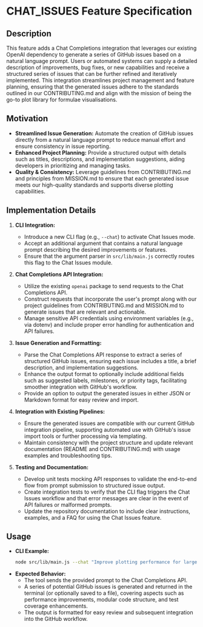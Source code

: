 # CHAT_ISSUES Feature Specification

## Description
This feature adds a Chat Completions integration that leverages our existing OpenAI dependency to generate a series of GitHub issues based on a natural language prompt. Users or automated systems can supply a detailed description of improvements, bug fixes, or new capabilities and receive a structured series of issues that can be further refined and iteratively implemented. This integration streamlines project management and feature planning, ensuring that the generated issues adhere to the standards outlined in our CONTRIBUTING.md and align with the mission of being the go-to plot library for formulae visualisations.

## Motivation
- **Streamlined Issue Generation:** Automate the creation of GitHub issues directly from a natural language prompt to reduce manual effort and ensure consistency in issue reporting.
- **Enhanced Project Planning:** Provide a structured output with details such as titles, descriptions, and implementation suggestions, aiding developers in prioritizing and managing tasks.
- **Quality & Consistency:** Leverage guidelines from CONTRIBUTING.md and principles from MISSION.md to ensure that each generated issue meets our high-quality standards and supports diverse plotting capabilities.

## Implementation Details
1. **CLI Integration:**
   - Introduce a new CLI flag (e.g., `--chat`) to activate Chat Issues mode.
   - Accept an additional argument that contains a natural language prompt describing the desired improvements or features.
   - Ensure that the argument parser in `src/lib/main.js` correctly routes this flag to the Chat Issues module.

2. **Chat Completions API Integration:**
   - Utilize the existing `openai` package to send requests to the Chat Completions API.
   - Construct requests that incorporate the user's prompt along with our project guidelines from CONTRIBUTING.md and MISSION.md to generate issues that are relevant and actionable.
   - Manage sensitive API credentials using environment variables (e.g., via dotenv) and include proper error handling for authentication and API failures.

3. **Issue Generation and Formatting:**
   - Parse the Chat Completions API response to extract a series of structured GitHub issues, ensuring each issue includes a title, a brief description, and implementation suggestions.
   - Enhance the output format to optionally include additional fields such as suggested labels, milestones, or priority tags, facilitating smoother integration with GitHub's workflow.
   - Provide an option to output the generated issues in either JSON or Markdown format for easy review and import.

4. **Integration with Existing Pipelines:**
   - Ensure the generated issues are compatible with our current GitHub integration pipeline, supporting automated use with GitHub's issue import tools or further processing via templating.
   - Maintain consistency with the project structure and update relevant documentation (README and CONTRIBUTING.md) with usage examples and troubleshooting tips.

5. **Testing and Documentation:**
   - Develop unit tests mocking API responses to validate the end-to-end flow from prompt submission to structured issue output.
   - Create integration tests to verify that the CLI flag triggers the Chat Issues workflow and that error messages are clear in the event of API failures or malformed prompts.
   - Update the repository documentation to include clear instructions, examples, and a FAQ for using the Chat Issues feature.

## Usage
- **CLI Example:**
  ```bash
  node src/lib/main.js --chat "Improve plotting performance for large datasets and add modular extensions for future plot types."
  ```
- **Expected Behavior:**
   - The tool sends the provided prompt to the Chat Completions API.
   - A series of potential GitHub issues is generated and returned in the terminal (or optionally saved to a file), covering aspects such as performance improvements, modular code structure, and test coverage enhancements.
   - The output is formatted for easy review and subsequent integration into the GitHub workflow.

